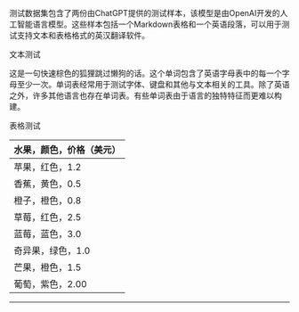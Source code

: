 测试数据集包含了两份由ChatGPT提供的测试样本，该模型是由OpenAI开发的人工智能语言模型。这些样本包括一个Markdown表格和一个英语段落，可以用于测试支持文本和表格格式的英汉翻译软件。

文本测试

这是一句快速棕色的狐狸跳过懒狗的话。这个单词包含了英语字母表中的每一个字母至少一次。单词表经常用于测试字体、键盘和其他与文本相关的工具。除了英语之外，许多其他语言也存在单词表。有些单词表由于语言的独特特征而更难以构建。

表格测试

| 水果，颜色，价格（美元） |
| --- |
| 苹果，红色，1.2 |
| 香蕉，黄色，0.5 |
| 橙子，橙色，0.8 |
| 草莓，红色，2.5 |
| 蓝莓，蓝色，3.0 |
| 奇异果，绿色，1.0 |
| 芒果，橙色，1.5 |
| 葡萄，紫色，2.00 |

---


